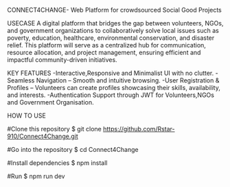 CONNECT4CHANGE-
Web Platform for crowdsourced Social Good Projects

USECASE
A digital platform that bridges the gap between volunteers, NGOs, and government organizations to collaboratively solve local issues such as poverty, education, healthcare, environmental conservation, and disaster relief.
This platform will serve as a centralized hub for communication, resource allocation, and project management, ensuring efficient and impactful community-driven initiatives.

KEY FEATURES
-Interactive,Responsive and Minimalist UI with no clutter.
-Seamless Navigation – Smooth and intuitive browsing.
-User Registration & Profiles – Volunteers can create profiles showcasing their skills, availability, and interests.
-Authentication Support through JWT for Volunteers,NGOs and Government Organisation.

HOW TO USE

#Clone this repository
$ git clone https://github.com/Rstar-910/Connect4Change.git

#Go into the repository
$ cd Connect4Change

#Install dependencies
$ npm install

#Run
$ npm run dev
